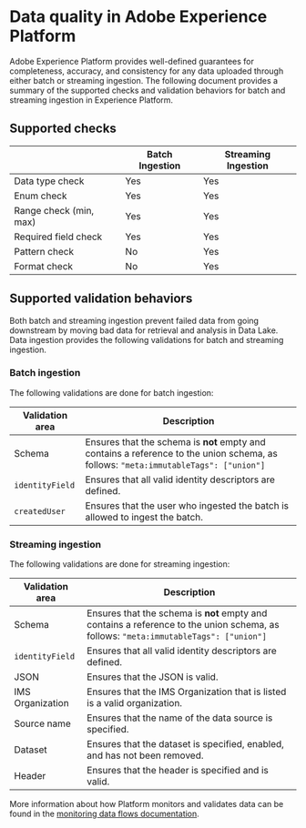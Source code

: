 # Data quality in Adobe Experience Platform

Adobe Experience Platform provides well-defined guarantees for completeness, accuracy, and consistency for any data uploaded through either batch or streaming ingestion. The following document provides a summary of the supported checks and validation behaviors for batch and streaming ingestion in Experience Platform.

## Supported checks

&nbsp; | Batch Ingestion | Streaming Ingestion 
------ | --------------- | -------------------
Data type check | Yes | Yes
Enum check | Yes | Yes
Range check (min, max) | Yes | Yes
Required field check | Yes | Yes
Pattern check | No | Yes
Format check | No | Yes

## Supported validation behaviors

Both batch and streaming ingestion prevent failed data from going downstream by moving bad data for retrieval and analysis in Data Lake. Data ingestion provides the following validations for batch and streaming ingestion.

### Batch ingestion

The following validations are done for batch ingestion:

Validation area | Description
--------------- | ------------
Schema | Ensures that the schema is **not** empty and contains a reference to the union schema, as follows: `"meta:immutableTags": ["union"]` 
`identityField` | Ensures that all valid identity descriptors are defined.
`createdUser` | Ensures that the user who ingested the batch is allowed to ingest the batch.

### Streaming ingestion

The following validations are done for streaming ingestion:

Validation area | Description
--------------- | ------------
Schema | Ensures that the schema is **not** empty and contains a reference to the union schema, as follows: `"meta:immutableTags": ["union"]` 
`identityField` | Ensures that all valid identity descriptors are defined.
JSON | Ensures that the JSON is valid. 
IMS Organization | Ensures that the IMS Organization that is listed is a valid organization.
Source name |  Ensures that the name of the data source is specified.
Dataset | Ensures that the dataset is specified, enabled, and has not been removed.
Header | Ensures that the header is specified and is valid.

More information about how Platform monitors and validates data can be found in the [monitoring data flows documentation][data-flows].

[data-flows]: ../streaming_ingest/monitor-data-flows.md

[streaming-validation]: ../streaming_ingest/streaming_validation.md
[batch-validation]: ../streaming_ingest/retrieving_failed_batches.md
